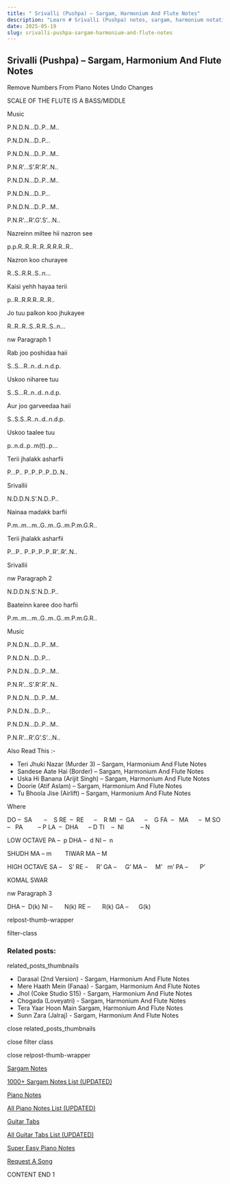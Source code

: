 ```yaml
---
title: " Srivalli (Pushpa) – Sargam, Harmonium And Flute Notes"
description: "Learn # Srivalli (Pushpa) notes, sargam, harmonium notations and flute notes. Easy step-by-step tutorial for beginners."
date: 2025-05-19
slug: srivalli-pushpa-sargam-harmonium-and-flute-notes
---
```


## Srivalli (Pushpa) – Sargam, Harmonium And Flute Notes

Remove Numbers From Piano Notes
Undo Changes

SCALE OF THE FLUTE IS A BASS/MIDDLE

Music

P.N.D.N…D..P…M..

P.N.D.N…D..P…

P.N.D.N…D..P…M..

P.N.R’…S’.R’.R’..N..

P.N.D.N…D..P…M..

P.N.D.N…D..P…

P.N.D.N…D..P…M..

P.N.R’…R’.G’.S’…N..

Nazreinn miltee hii nazron see

p.p.R..R..R..R..R.R.R..R..

Nazron koo churayee

R..S..R.R..S..n…

Kaisi yehh hayaa terii

p..R..R.R.R..R..R..

Jo tuu palkon koo jhukayee

R..R..R..S..R.R..S..n…

nw Paragraph 1

Rab joo poshidaa haii

S..S…R..n..d..n.d.p.

Uskoo niharee tuu

S..S…R..n..d..n.d.p.

Aur joo garveedaa haii

S..S.S..R..n..d..n.d.p.

Uskoo taalee tuu

p..n.d..p..m(t)..p…

Terii jhalakk asharfii

P…P.. P..P..P..P..D..N..

Srivallii

N.D.D.N.S’.N.D..P..

Nainaa madakk barfii

P.m..m…m..G..m..G..m.P.m.G.R..

Terii jhalakk asharfii

P…P.. P..P..P..P..R’..R’..N..

Srivallii

nw Paragraph 2

N.D.D.N.S’.N.D..P..

Baateinn karee doo harfii

P.m..m…m..G..m..G..m.P.m.G.R..

Music

P.N.D.N…D..P…M..

P.N.D.N…D..P…

P.N.D.N…D..P…M..

P.N.R’…S’.R’.R’..N..

P.N.D.N…D..P…M..

P.N.D.N…D..P…

P.N.D.N…D..P…M..

P.N.R’…R’.G’.S’…N..

Also Read This :-

- Teri Jhuki Nazar (Murder 3) – Sargam, Harmonium And Flute Notes
- Sandese Aate Hai (Border) – Sargam, Harmonium And Flute Notes
- Uska Hi Banana (Arijit Singh) – Sargam, Harmonium And Flute Notes
- Doorie (Atif Aslam) – Sargam, Harmonium And Flute Notes
- Tu Bhoola Jise (Airlift) – Sargam, Harmonium And Flute Notes

Where

DO –  SA       –    S
RE  –  RE      –    R
MI  –  GA      –    G
FA  –   MA      –  M
SO  –   PA         – P
LA  –  DHA      – D
TI    –  NI          – N

LOW OCTAVE
PA –  p
DHA –  d
NI –  n

SHUDH MA – m        TIWAR MA – M

HIGH OCTAVE
SA –    S’
RE –     R’
GA –     G’
MA –     M’   m’
PA –       P’

KOMAL SWAR

nw Paragraph 3

DHA –  D(k)
NI –       N(k)
RE –       R(k)
GA –      G(k)

relpost-thumb-wrapper

filter-class

### Related posts:

related_posts_thumbnails

- Darasal (2nd Version) - Sargam, Harmonium And Flute Notes
- Mere Haath Mein (Fanaa) - Sargam, Harmonium And Flute Notes
- Jhol (Coke Studio S15) - Sargam, Harmonium And Flute Notes
- Chogada (Loveyatri) - Sargam, Harmonium And Flute Notes
- Tera Yaar Hoon Main Sargam, Harmonium And Flute Notes
- Sunn Zara (Jalraj) - Sargam, Harmonium And Flute Notes

close related_posts_thumbnails

close filter class

close relpost-thumb-wrapper

[Sargam Notes](/sargam-notes.html)

[1000+ Sargam Notes List (UPDATED)](/all-songs-list-sargam-notes.html)

[Piano Notes](/piano-notes.html)

[All Piano Notes List (UPDATED)](/all-songs-list-piano-notes.html)

[Guitar Tabs](/guitar-tabs.html)

[All Guitar Tabs List (UPDATED)](/all-songs-list-guitar-tabs.html)

[Super Easy Piano Notes](https://studywall.in/)

[Request A Song](/request-a-song.html)

CONTENT END 1

